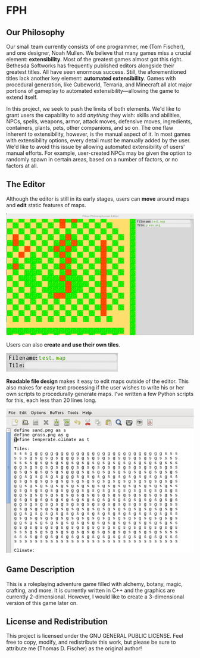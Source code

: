 # FPH

## Our Philosophy

Our small team currently consists of one programmer, me (Tom Fischer), and one designer, Noah Mullen. We believe that many games miss a crucial element: **extensibility**. Most of the greatest games almost got this right. Bethesda Softworks has frequently published editors alongside their greatest titles. All have seen enormous success. Still, the aforementioned titles lack another key element: **automated extensibility**. Games with procedural generation, like Cubeworld, Terraria, and Minecraft all alot major portions of gameplay to automated extensibility—allowing the game to extend itself.

In this project, we seek to push the limits of both elements. We'd like to grant users the capability to add *anything* they wish: skills and abilities, NPCs, spells, weapons, armor, attack moves, defensive moves, ingredients, containers, plants, pets, other companions, and so on. The one flaw inherent to extensibility, however, is the manual aspect of it. In most games with extensibility options, every detail must be manually added by the user. We'd like to avoid this issue by allowing automated extensibility of users' manual efforts. For example, user-created NPCs may be given the option to randomly spawn in certain areas, based on a number of factors, or no factors at all.

## The Editor

Although the editor is still in its early stages, users can **move** around maps and **edit** static features of maps.

![Move around the map and edit static features](https://raw.githubusercontent.com/gragas/fph/master/media/move-and-place.gif)

Users can also **create and use their own tiles**.

![User-generated tile support](https://raw.githubusercontent.com/gragas/fph/master/media/user-generated-tiles.gif)

**Readable file design** makes it easy to edit maps outside of the editor. This also makes for easy text processing if the user wishes to write his or her own scripts to procedurally generate maps. I've written a few Python scripts for this, each less than 20 lines long.

![User-generated tile support](https://raw.githubusercontent.com/gragas/fph/master/media/readable-map-files.gif)

## Game Description

This is a roleplaying adventure game filled with alchemy, botany, magic, crafting, and more. It is currently written in C++ and the graphics are currently 2-dimensional. However, I would like to create a 3-dimensional version of this game later on.

## License and Redistribution

This project is licensed under the GNU GENERAL PUBLIC LICENSE. Feel free to copy, modify, and redistribute this work, but please be sure to attribute me (Thomas D. Fischer) as the original author!
